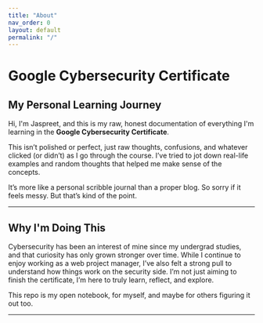 ```yaml
---
title: "About"
nav_order: 0
layout: default
permalink: "/"
---
```


# Google Cybersecurity Certificate

## My Personal Learning Journey



Hi, I'm Jaspreet, and this is my raw, honest documentation of everything I'm learning in the **Google Cybersecurity Certificate**.

This isn’t polished or perfect, just raw thoughts, confusions, and whatever clicked (or didn’t) as I go through the course.
I’ve tried to jot down real-life examples and random thoughts that helped me make sense of the concepts.

It’s more like a personal scribble journal than a proper blog. So sorry if it feels messy. But that’s kind of the point.

---

## Why I'm Doing This

Cybersecurity has been an interest of mine since my undergrad studies, and that curiosity has only grown stronger over time.
While I continue to enjoy working as a web project manager, I’ve also felt a strong pull to understand how things work on the security side.
I’m not just aiming to finish the certificate, I’m here to truly learn, reflect, and explore.

This repo is my open notebook, for myself, and maybe for others figuring it out too.

---
